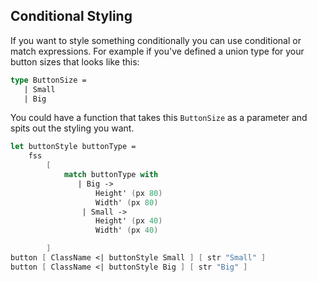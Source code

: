 ## Conditional Styling

If you want to style something conditionally you can use conditional or match expressions.
For example if you've defined a union type for your button sizes that looks like this:

```fsharp
type ButtonSize =
   | Small
   | Big
```

You could have a function that takes this `ButtonSize` as a parameter and spits out the styling you want.

```fsharp
let buttonStyle buttonType =
    fss
        [
            match buttonType with
               | Big ->
                   Height' (px 80)
                   Width' (px 80)
                | Small ->
                   Height' (px 40)
                   Width' (px 40)

        ]
button [ ClassName <| buttonStyle Small ] [ str "Small" ]
button [ ClassName <| buttonStyle Big ] [ str "Big" ]
```